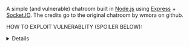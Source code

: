 A simple (and vulnerable) chatroom built in [Node.js](http://nodejs.org) using [Express](http://expressjs.com) + [Socket.IO](http://socket.io/).
The credits go to the original chatroom by wmora on github.

HOW TO EXPLOIT VULNERABLITY (SPOILER BELOW):
<details> 
  Enter <script>SCRPT GOES HERE</script>
  in the chat and click share and boom! the script gets
  executed for everyone on the chat server!
</details>


